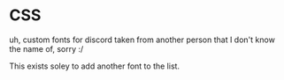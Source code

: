 # CSS

uh, custom fonts for discord taken from another person that I don't know the name of, sorry :/

This exists soley to add another font to the list.

